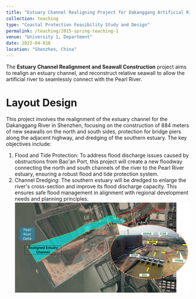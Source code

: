 ```yaml
---
title: "Estuary Channel Realigning Project for Dakanggang Artificial River"
collection: teaching
type: "Coastal Protection Feasibility Study and Design"
permalink: /teaching/2015-spring-teaching-1
venue: "University 1, Department"
date: 2022-04-010
location: "Shenzhen, China"
---
```


The **Estuary Channel Realignment and Seawall Construction** project aims to realign an estuary channel, and reconstruct relative seawall to allow the artificial river to seamlessly connect with the Pearl River.

Layout Design
======

This project involves the realignment of the estuary channel for the Dakanggang River in Shenzhen, focusing on the construction of 884 meters of new seawalls on the north and south sides, protection for bridge piers along the adjacent highway, and dredging of the southern estuary. The key objectives include:
1. Flood and Tide Protection: To address flood discharge issues caused by obstructions from Bao'an Port, this project will create a new floodway connecting the north and south channels of the river to the Pearl River estuary, ensuring a robust flood and tide protection system.
2. Channel Dredging: The southern estuary will be dredged to enlarge the river's cross-section and improve its flood discharge capacity. This ensures safe flood management in alignment with regional development needs and planning principles. <br/><img src='/images/work2-1.PNG'>



